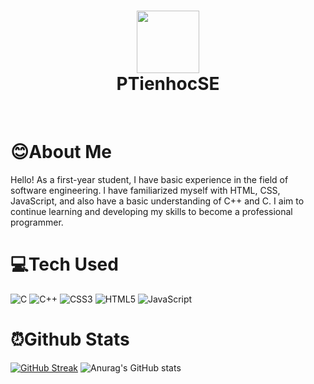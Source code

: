 <div align="center">
      <h1> <img src="[https://scontent.fsgn2-5.fna.fbcdn.net/v/t39.30808-6/344388988_603890761461491_953385362027185440_n.jpg?_nc_cat=106&ccb=1-7&_nc_sid=09cbfe&_nc_ohc=ZvyPUGvEU50AX-9SpsD&_nc_ht=scontent.fsgn2-5.fna&oh=00_AfCMi26ky6aQ1nJ-zWt4d0ztm_f_7N9K6Eijfrt7VVqslA&oe=64736A96](https://lh3.googleusercontent.com/u/0/drive-viewer/AEYmBYQRDSi_0tOLIABRB8Kk2XhsRcyzbzfjllYMNjoDFEY5J_rfsliVDtGQ_E3MBLVyJ2LJOfsV9H-6LqsTeRSqrWNM4T9ncw=w1852-h987)" width="100px"><br/>PTienhocSE</h1>
     </div>
<p align="center"> <a href="https://www.facebook.com/ptientr.fb/" target="_blank"><img alt="" src="https://img.shields.io/badge/Facebook-1877F2?style=normal&logo=facebook&logoColor=white" style="vertical-align:center" /></a> <a href="https://www.instagram.com/trtiezph/" target="_blank"><img alt="" src="https://img.shields.io/badge/Instagram-E4405F?style=normal&logo=instagram&logoColor=white" style="vertical-align:center" /></a> <a href="https://www.linkedin.com/in/tien-tran-phuc-306b11198/}" target="_blank"><img alt="" src="https://img.shields.io/badge/LinkedIn-0077B5?style=normal&logo=linkedin&logoColor=white" style="vertical-align:center" /></a> </p>

# 😊About Me 
Hello! As a first-year student, I have basic experience in the field of software engineering. I have familiarized myself with HTML, CSS, JavaScript, and also have a basic understanding of C++ and C. I aim to continue learning and developing my skills to become a professional programmer.


# 💻Tech Used
 ![C](https://img.shields.io/badge/c-%2300599C.svg?style=for-the-badge&logo=c&logoColor=white) ![C++](https://img.shields.io/badge/c++-%2300599C.svg?style=for-the-badge&logo=c%2B%2B&logoColor=white) ![CSS3](https://img.shields.io/badge/css3-%231572B6.svg?style=for-the-badge&logo=css3&logoColor=white) ![HTML5](https://img.shields.io/badge/html5-%23E34F26.svg?style=for-the-badge&logo=html5&logoColor=white) ![JavaScript](https://img.shields.io/badge/javascript-%23323330.svg?style=for-the-badge&logo=javascript&logoColor=%23F7DF1E)
      
      
# ⏰Github Stats
[![GitHub Streak](https://github-readme-streak-stats.herokuapp.com?user=PTienhocSE&theme=dark)](https://git.io/streak-stats)
![Anurag's GitHub stats](https://github-readme-stats.vercel.app/api?username=PTienhocSE&show_icons=true&theme=dark)

<!--
**PTienhocSE/PTienhocSE** is a ✨ _special_ ✨ repository because its `README.md` (this file) appears on your GitHub
